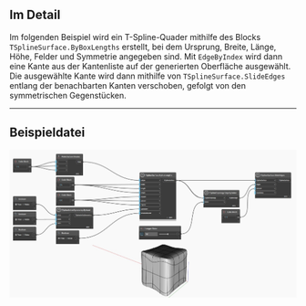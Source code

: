 ## Im Detail
Im folgenden Beispiel wird ein T-Spline-Quader mithilfe des Blocks `TSplineSurface.ByBoxLengths` erstellt, bei dem Ursprung, Breite, Länge, Höhe, Felder und Symmetrie angegeben sind.
Mit `EdgeByIndex` wird dann eine Kante aus der Kantenliste auf der generierten Oberfläche ausgewählt. Die ausgewählte Kante wird dann mithilfe von `TSplineSurface.SlideEdges` entlang der benachbarten Kanten verschoben, gefolgt von den symmetrischen Gegenstücken.
___
## Beispieldatei

![TSplineTopology.EdgeByIndex](./Autodesk.DesignScript.Geometry.TSpline.TSplineTopology.EdgeByIndex_img.jpg)
